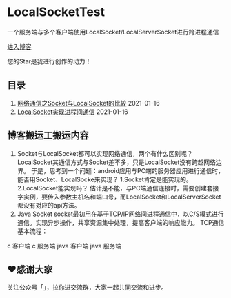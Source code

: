 # LocalSocketTest

一个服务端与多个客户端使用LocalSocket/LocalServerSocket进行跨进程通信

[进入博客](https://github.com/)

您的Star是我进行创作的动力！

## 目录

1. [网络通信之Socket与LocalSocket的比较](https://www.cnblogs.com/joanna-yan/p/4708658.html) 2021-01-16
2. [LocalSocket实现进程间通信](https://blog.csdn.net/daozi22/article/details/53344134) 2021-01-16

## 博客搬运工搬运内容

1. Socket与LocalSocket都可以实现网络通信，两个有什么区别呢？
   LocalSocket其通信方式与Socket差不多，只是LocalSocket没有跨越网络边界。
   于是，思考到一个问题：android应用与PC端的服务器应用进行通信时，能否用Socket、LocalSocke来实现？
   1.Socket肯定是能实现的。
   2.LocalSocket能实现吗？
   估计是不能，与PC端通信连接时，需要创建套接字实例，要传入参数主机名和端口号，而LocalSocket和LocalServerSocket都没有对应的api方法。
2. Java Socket
   socket最初用在基于TCP/IP网络间进程通信中，以C/S模式进行通信。实现异步操作，共享资源集中处理，提高客户端的响应能力。
   TCP通信基本流程：

c 客户端
c 服务端
java 客户端
java 服务端

## ❤️感谢大家

关注公众号「」，拉你进交流群，大家一起共同交流和进步。
